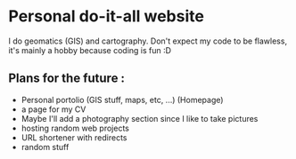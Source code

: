 # Personal do-it-all website


I do geomatics (GIS) and cartography. Don't expect my code to be flawless, it's mainly a hobby because coding is fun :D 

Plans for the future : 
--
- Personal portolio (GIS stuff, maps, etc, ...) (Homepage)
- a page for my CV
- Maybe I'll add a photography section since I like to take pictures
- hosting random web projects
- URL shortener with redirects
- random stuff
